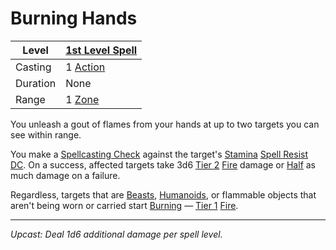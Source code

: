 # Burning Hands

| Level    | [1st Level Spell](1st%20Level%20Spells.md)                            |
| -------- | --------------------------------------------------------------------- |
| Casting  | 1 [Action](../../../../Game%20Procedures/Core%20Procedures/Action.md) |
| Duration | None                                                                  |
| Range    | 1 [Zone](../../../../Game%20Procedures/Core%20Procedures/Zone.md)     |

You unleash a gout of flames from your hands at up to two targets you can see within range.

You make a [Spellcasting Check](../../../Spellcasting/Spellcasting%20Check.md) against the target's [Stamina](../../../../Player%20Characters/Attributes/Stamina.md) [Spell Resist DC](../../../Spellcasting/Spell%20Resist%20DC.md). On a success, affected targets take 3d6 [Tier 2](../../../../Game%20Procedures/Combat/Damage/Damage%20Tiers/Tier%202.md) [Fire](../../../../Game%20Procedures/Combat/Damage/Damage%20Types/Fire.md) damage or [Half](../../../../Game%20Procedures/Core%20Procedures/Half.md) as much damage on a failure.

Regardless, targets that are [Beasts](../../../../Resources%20for%20GMs/Creature%20Types/Beast.md), [Humanoids](../../../../Resources%20for%20GMs/Creature%20Types/Humanoid.md), or flammable objects that aren't being worn or carried start [Burning](../../../../Game%20Procedures/Conditions/Burning.md) — [Tier 1](../../../../Game%20Procedures/Combat/Damage/Damage%20Tiers/Tier%201.md) [Fire](../../../../Game%20Procedures/Combat/Damage/Damage%20Types/Fire.md).

---
*Upcast: Deal 1d6 additional damage per spell level.*

